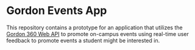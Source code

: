 # Gordon Events App

This repository contains a prototype for an application that utilizes the [Gordon 360 Web API](https://github.com/gordon-cs/gordon-360-api) to promote on-campus events using real-time user feedback to promote events a student might be interested in. 
